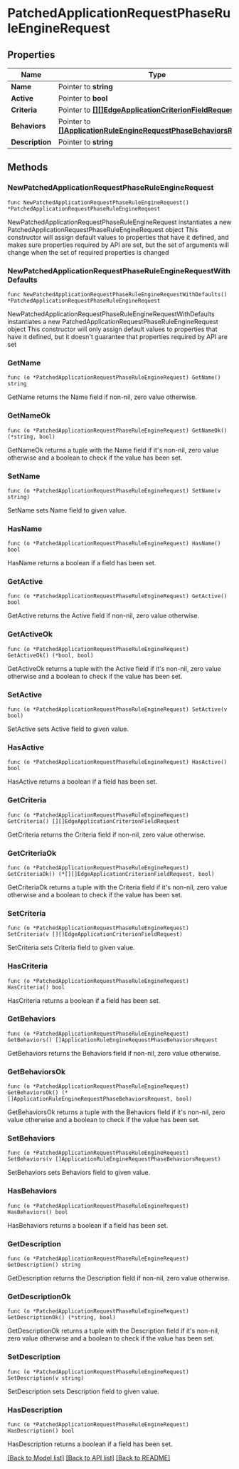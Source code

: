 # PatchedApplicationRequestPhaseRuleEngineRequest

## Properties

Name | Type | Description | Notes
------------ | ------------- | ------------- | -------------
**Name** | Pointer to **string** |  | [optional] 
**Active** | Pointer to **bool** |  | [optional] 
**Criteria** | Pointer to [**[][]EdgeApplicationCriterionFieldRequest**]([]EdgeApplicationCriterionFieldRequest.md) |  | [optional] 
**Behaviors** | Pointer to [**[]ApplicationRuleEngineRequestPhaseBehaviorsRequest**](ApplicationRuleEngineRequestPhaseBehaviorsRequest.md) |  | [optional] 
**Description** | Pointer to **string** |  | [optional] 

## Methods

### NewPatchedApplicationRequestPhaseRuleEngineRequest

`func NewPatchedApplicationRequestPhaseRuleEngineRequest() *PatchedApplicationRequestPhaseRuleEngineRequest`

NewPatchedApplicationRequestPhaseRuleEngineRequest instantiates a new PatchedApplicationRequestPhaseRuleEngineRequest object
This constructor will assign default values to properties that have it defined,
and makes sure properties required by API are set, but the set of arguments
will change when the set of required properties is changed

### NewPatchedApplicationRequestPhaseRuleEngineRequestWithDefaults

`func NewPatchedApplicationRequestPhaseRuleEngineRequestWithDefaults() *PatchedApplicationRequestPhaseRuleEngineRequest`

NewPatchedApplicationRequestPhaseRuleEngineRequestWithDefaults instantiates a new PatchedApplicationRequestPhaseRuleEngineRequest object
This constructor will only assign default values to properties that have it defined,
but it doesn't guarantee that properties required by API are set

### GetName

`func (o *PatchedApplicationRequestPhaseRuleEngineRequest) GetName() string`

GetName returns the Name field if non-nil, zero value otherwise.

### GetNameOk

`func (o *PatchedApplicationRequestPhaseRuleEngineRequest) GetNameOk() (*string, bool)`

GetNameOk returns a tuple with the Name field if it's non-nil, zero value otherwise
and a boolean to check if the value has been set.

### SetName

`func (o *PatchedApplicationRequestPhaseRuleEngineRequest) SetName(v string)`

SetName sets Name field to given value.

### HasName

`func (o *PatchedApplicationRequestPhaseRuleEngineRequest) HasName() bool`

HasName returns a boolean if a field has been set.

### GetActive

`func (o *PatchedApplicationRequestPhaseRuleEngineRequest) GetActive() bool`

GetActive returns the Active field if non-nil, zero value otherwise.

### GetActiveOk

`func (o *PatchedApplicationRequestPhaseRuleEngineRequest) GetActiveOk() (*bool, bool)`

GetActiveOk returns a tuple with the Active field if it's non-nil, zero value otherwise
and a boolean to check if the value has been set.

### SetActive

`func (o *PatchedApplicationRequestPhaseRuleEngineRequest) SetActive(v bool)`

SetActive sets Active field to given value.

### HasActive

`func (o *PatchedApplicationRequestPhaseRuleEngineRequest) HasActive() bool`

HasActive returns a boolean if a field has been set.

### GetCriteria

`func (o *PatchedApplicationRequestPhaseRuleEngineRequest) GetCriteria() [][]EdgeApplicationCriterionFieldRequest`

GetCriteria returns the Criteria field if non-nil, zero value otherwise.

### GetCriteriaOk

`func (o *PatchedApplicationRequestPhaseRuleEngineRequest) GetCriteriaOk() (*[][]EdgeApplicationCriterionFieldRequest, bool)`

GetCriteriaOk returns a tuple with the Criteria field if it's non-nil, zero value otherwise
and a boolean to check if the value has been set.

### SetCriteria

`func (o *PatchedApplicationRequestPhaseRuleEngineRequest) SetCriteria(v [][]EdgeApplicationCriterionFieldRequest)`

SetCriteria sets Criteria field to given value.

### HasCriteria

`func (o *PatchedApplicationRequestPhaseRuleEngineRequest) HasCriteria() bool`

HasCriteria returns a boolean if a field has been set.

### GetBehaviors

`func (o *PatchedApplicationRequestPhaseRuleEngineRequest) GetBehaviors() []ApplicationRuleEngineRequestPhaseBehaviorsRequest`

GetBehaviors returns the Behaviors field if non-nil, zero value otherwise.

### GetBehaviorsOk

`func (o *PatchedApplicationRequestPhaseRuleEngineRequest) GetBehaviorsOk() (*[]ApplicationRuleEngineRequestPhaseBehaviorsRequest, bool)`

GetBehaviorsOk returns a tuple with the Behaviors field if it's non-nil, zero value otherwise
and a boolean to check if the value has been set.

### SetBehaviors

`func (o *PatchedApplicationRequestPhaseRuleEngineRequest) SetBehaviors(v []ApplicationRuleEngineRequestPhaseBehaviorsRequest)`

SetBehaviors sets Behaviors field to given value.

### HasBehaviors

`func (o *PatchedApplicationRequestPhaseRuleEngineRequest) HasBehaviors() bool`

HasBehaviors returns a boolean if a field has been set.

### GetDescription

`func (o *PatchedApplicationRequestPhaseRuleEngineRequest) GetDescription() string`

GetDescription returns the Description field if non-nil, zero value otherwise.

### GetDescriptionOk

`func (o *PatchedApplicationRequestPhaseRuleEngineRequest) GetDescriptionOk() (*string, bool)`

GetDescriptionOk returns a tuple with the Description field if it's non-nil, zero value otherwise
and a boolean to check if the value has been set.

### SetDescription

`func (o *PatchedApplicationRequestPhaseRuleEngineRequest) SetDescription(v string)`

SetDescription sets Description field to given value.

### HasDescription

`func (o *PatchedApplicationRequestPhaseRuleEngineRequest) HasDescription() bool`

HasDescription returns a boolean if a field has been set.


[[Back to Model list]](../README.md#documentation-for-models) [[Back to API list]](../README.md#documentation-for-api-endpoints) [[Back to README]](../README.md)


